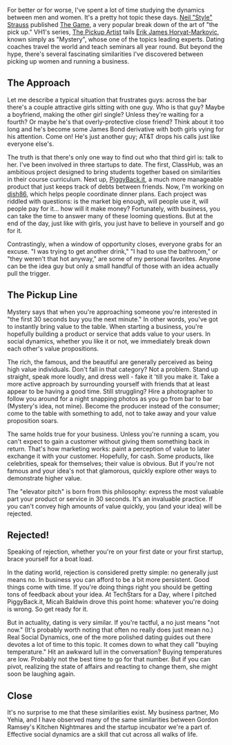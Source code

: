 For better or for worse, I've spent a lot of time studying the dynamics between men and women. It's a pretty hot topic these days. [Neil "Style"  Strauss][6] published [The Game][1], a very popular break down of the art of "the pick up." VH1's series, [The Pickup Artist][2] tails [Erik James Horvat-Markovic][3], known simply as "Mystery", whose one of the topics leading experts. Dating coaches travel the world and teach seminars all year round. But beyond the hype, there's several fascinating similarities I've discovered between picking up women and running a business.

## The Approach

Let me describe a typical situation that frustrates guys: across the bar there's a couple attractive girls sitting with one guy. Who is that guy? Maybe a boyfriend, making the other girl single? Unless they're waiting for a fourth? Or maybe he's that overly-protective close friend? Think about it too long and he's become some James Bond derivative with both girls vying for his attention. Come on! He's just another guy; AT&T drops his calls just like everyone else's.

The truth is that there's only one way to find out who that third girl is: talk to her. I've been involved in three startups to date. The first, ClassHub, was an ambitious project designed to bring students together based on similarities in their course curriculum. Next up, [PiggyBack.it][4], a much more manageable product that just keeps track of debts between friends. Now, I'm working on [dish86][5], which helps people coordinate dinner plans. Each project was riddled with questions: is the market big enough, will people use it, will people pay for it... how will it make money? Fortunately, with business, you can take the time to answer many of these looming questions. But at the end of the day, just like with girls, you just have to believe in yourself and go for it.

Contrastingly, when a window of opportunity closes, everyone grabs for an excuse. "I was trying to get another drink," "I had to use the bathroom," or "they weren't that hot anyway," are some of my personal favorites. Anyone can be the idea guy but only a small handful of those with an idea actually pull the trigger.

## The Pickup Line

Mystery says that when you're approaching someone you're interested in "the first 30 seconds buy you the next minute." In other words, you've got to instantly bring value to the table. When starting a business, you're hopefully building a product or service that adds value to your users. In social dynamics, whether you like it or not, we immediately break down each other's value propositions.

The rich, the famous, and the beautiful are generally perceived as being high value individuals. Don't fall in that category? Not a problem. Stand up straight, speak more loudly, and dress well - fake it 'till you make it. Take a more active approach by surrounding yourself with friends that at least appear to be having a good time. Still struggling? Hire a photographer to follow you around for a night snapping photos as you go from bar to bar (Mystery's idea, not mine). Become the producer instead of the consumer; come to the table with something to add, not to take away and your value proposition soars.

The same holds true for your business. Unless you're running a scam, you can't expect to gain a customer without giving them something back in return. That's how marketing works: paint a perception of value to later exchange it with your customer. Hopefully, for cash. Some products, like celebrities, speak for themselves; their value is obvious. But if you're not famous and your idea's not that glamorous, quickly explore other ways to demonstrate higher value.

The "elevator pitch" is born from this philosophy: express the most valuable part your product or service in 30 seconds. It's an invaluable practice. If you can't convey high amounts of value quickly, you (and your idea) will be rejected.

## Rejected!

Speaking of rejection, whether you're on your first date or your first startup, brace yourself for a boat load.

In the dating world, rejection is considered pretty simple: no generally just means no. In business you can afford to be a bit more persistent. Good things come with time. If you're doing things right you should be getting tons of feedback about your idea. At TechStars for a Day, where I pitched PiggyBack.it, Micah Baldwin drove this point home: whatever you're doing is wrong. So get ready for it.

But in actuality, dating is very similar. If you're tactful, a no just means "not now." (It's probably worth noting that often no really does just mean no.) Real Social Dynamics, one of the more polished dating guides out there devotes a lot of time to this topic. It comes down to what they call "buying temperature." Hit an awkward lull in the conversation? Buying temperatures are low. Probably not the best time to go for that number. But if you can pivot, realizing the state of affairs and reacting to change them, she might soon be laughing again.

## Close

It's no surprise to me that these similarities exist. My business partner, Mo Yehia, and I have observed many of the same similarities between Gordon Ramsey's Kitchen Nightmares and the startup incubator we're a part of. Effective social dynamics are a skill that cut across all walks of life.

[1]: http://www.amazon.com/Game-Penetrating-Secret-Society-Artists/dp/0060554738
[2]: http://www.vh1.com/shows/the_pickup_artist/season_1/series.jhtml
[3]: http://en.wikipedia.org/wiki/Mystery_(pickup_artist)
[4]: http://www.piggyback.it
[5]: http://www.dish86.com
[6]: http://en.wikipedia.org/wiki/Neil_Strauss


